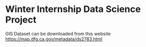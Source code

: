 # Winter Internship Data Science Project

GIS Dataset can be downloaded from this website https://map.dfg.ca.gov/metadata/ds2783.html 
